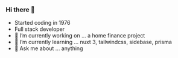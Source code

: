 ### Hi there 👋

- Started coding in 1976
- Full stack developer
- 🔭 I’m currently working on ... a home finance project
- 🌱 I’m currently learning ... nuxt 3, tailwindcss, sidebase, prisma
- 💬 Ask me about ... anything
